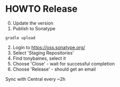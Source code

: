 # HOWTO Release

0. Update the version
1. Publish to Sonatype
```
gradle upload
```
2. Login to https://oss.sonatype.org/
3. Select 'Staging Repositories'
4. Find tonybaines, select it
5. Choose 'Close' - wait for successful completion
6. Choose 'Release' - should get an email

Sync with Central every ~2h